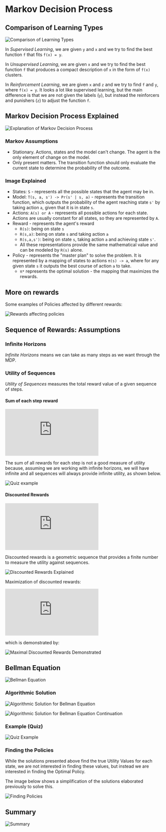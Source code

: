 # Markov Decision Process

## Comparison of Learning Types

![Comparison of Learning Types](images/comparison-types-learning.png)

In *Supervised Learning*, we are given `y` and `x` and we try to find the best function `f` that fits `f(x) = y`.

In *Unsupervised Learning*, we are given `x` and we try to find the best function `f` that produces a compact description of `x` in the form of `f(x)` clusters.

In *Reinforcement Learning*, we are given `x` and `z` and we try to find `f` and `y`, where `f(x) = y`. It looks a lot like supervised learning, but the main difference is that we are not given the labels (`y`), but instead the reinforcers and punishers (`z`) to adjust the function `f`.

## Markov Decision Process Explained

![Explanation of Markov Decision Process](images/markov-decision-process.png)

### Markov Assumptions
- Stationary. Actions, states and the model can't change. The agent is the only element of change on the model.
- Only present matters. The transition function should only evaluate the current state to determine the probability of the outcome.

### Image Explained

- States: `S` - represents all the possible states that the agent may be in.
- Model: `T(s, a, s') -> Pr(s' | s, a)` - represents the transition function, which outputs the probability of the agent reaching state `s'` by taking action `a`, given that it is in state `s`.
- Actions: `A(s) or A` - represents all possible actions for each state. Actions are usually constant for all states, so they are represented by `A`.
- Reward  - represents the agent's reward
    - `R(s)`: being on state `s`
    - `R(s,a)`: being on state `s` and taking action `a`
    - `R(s,a,s')`:  being on state `s`, taking action `a` and achieving state `s'`.
    - All these representations provide the same mathematical value and can be modeled by `R(s)` alone.
- Policy - represents the "master plan" to solve the problem. It is represented by a mapping of states to actions `π(s) -> a`, where for any given state `s` it outputs the best course of action `a` to take.
    - `π*` represents the optimal solution - the mapping that maximizes the rewards.

## More on rewards

Some examples of Policies affected by different rewards:

![Rewards affecting policies](images/more-rewards.png)

## Sequence of Rewards: Assumptions

### Infinite Horizons

*Infinite Horizons* means we can take as many steps as we want through the MDP.

### Utility of Sequences

*Utility of Sequences* measures the total reward value of a given sequence of steps.

#### Sum of each step reward

![Sum of each step reward](http://latex.codecogs.com/gif.latex?$$%5Csum_%7Bt=0%7D%5E%7B%5Cinfty%7DR(S_t))

The sum of all rewards for each step is not a good measure of utility because, assuming we are working with infinite horizons, we will have infinite and all sequences will always provide infinite utility, as shown below.

![Quiz example](images/utility-quiz-infinite.png)

#### Discounted Rewards

![Discounted Rewards](http://latex.codecogs.com/gif.latex?$$%5Csum_%7Bt=0%7D%5E%7B%5Cinfty%7D%5Cgamma%5EtR(S_t))

Discounted rewards is a geometric sequence that provides a finite number to measure the utility against sequences.

![Discounted Rewards Explained](images/discounted-utility-rewards.png)

Maximization of discounted rewards:

![Maximal Discounted Rewards](http://latex.codecogs.com/gif.latex?$$%5Cfrac%7BR_%7Bmax%7D%7D%7B1-%5Cgamma%7D)

which is demonstrated by:

![Maximal Discounted Rewards Demonstrated](images/maximal-discounted-rewards.png)


## Bellman Equation

![Bellman Equation](images/bellman-equation.png)

### Algorithmic Solution

![Algorithmic Solution for Bellman Equation](images/solving-bellman-equation.png)

![Algorithmic Solution for Bellman Equation Continuation](images/solving-bellman-equation-2.png)

### Example (Quiz)

![Quiz Example](images/bellman-quiz-example.png)

### Finding the Policies

While the solutions presented above find the true Utility Values for each state, we are not interested in finding these values, but instead we are interested in finding the Optimal Policy.

The image below shows a simplification of the solutions elaborated previously to solve this.

![Finding Policies](images/finding-policies.png)



## Summary

![Summary](images/mdp-summary.png)